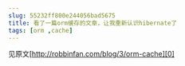 ```yaml
---
slug: 55232ff800e244056bad5675
title: 看了一篇orm缓存的文章，让我重新认识hibernate了
tags: [orm ,cache]
---
```


见原文[http://robbinfan.com/blog/3/orm-cache][0]

[0]: http://robbinfan.com/blog/3/orm-cache
